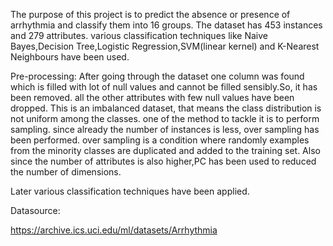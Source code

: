 The purpose of this project is to predict the absence or presence of arrhythmia and classify them into 16 groups. The dataset has 453 instances and 279 attributes. various classification techniques like Naive Bayes,Decision Tree,Logistic Regression,SVM(linear kernel) and K-Nearest Neighbours have been used.

Pre-processing:
After going through the dataset one column was found which is filled with lot of null values and cannot be filled sensibly.So, it has been removed. all the other attributes with few null values have been dropped.
This is an imbalanced dataset, that means the class distribution is not uniform among the classes. one of the method to tackle it is to perform sampling. since already the number of instances is less, over sampling has been performed. over sampling is a condition where randomly examples from the minority classes are duplicated and added to the training set. Also since the number of attributes is also higher,PC has been used to reduced the number of dimensions.

Later various classification techniques have been applied.



Datasource:

https://archive.ics.uci.edu/ml/datasets/Arrhythmia

